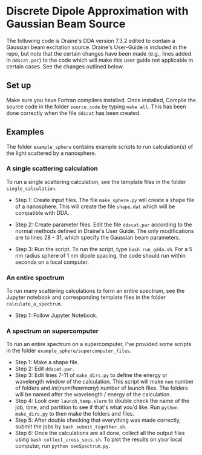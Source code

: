 # Discrete Dipole Approximation with Gaussian Beam Source
The following code is Draine's DDA version 7.3.2 edited to contain a Gaussian beam excitation source. Draine's User-Guide is included in the repo, but note that the certain changes have been made (e.g., lines added in `ddscat.par`) to the code which will make this user guide not applicable in certain cases. See the changes outlined below. 

## Set up
Make sure you have Fortran compilers installed. Once installed, Compile the source code in the folder `source_code` by typing `make all`. This has been done correctly when the file `ddscat` has been created.


## Examples
The folder `example_sphere` contains example scripts to run calculation(s) of the light scattered by a nanosphere.

### A single scattering calculation
To run a single scattering calculation, see the template files in the folder `single_calculation`.
* Step 1: Create input files.
The file `make_sphere.py` will create a shape file of a nanosphere. This will create the file `shape.dat` which will be compatible with DDA.

* Step 2: Create parameter files.
Edit the file `ddscat.par` according to the normal methods defined in Draine's User Guide. The only modifications are to lines 28 - 31, which specify the Gaussian beam parameters.
* Step 3: Run the script.
To run the script, type `bash run_gdda.sh`. For a 5 nm radius sphere of 1 nm dipole spacing, the code should run within seconds on a local computer.


### An entire spectrum
To run many scattering calculations to form an entire spectrum, see the Jupyter notebook and corresponding template files in the folder `calculate_a_spectrum`.
* Step 1: Follow Jupyter Notebook.



### A spectrum on supercomputer
To run an entire spectrum on a supercomputer, I've provided some scripts in the folder `example_sphere/supercomputer_files`.
* Step 1: Make a shape file.
* Step 2: Edit `ddscat.par`.
* Step 3: Edit lines 7-11 of `make_dirs.py` to define the energy or wavelength window of the calculation. This script will make `num` number of folders and  $int(num/howmany)$ number of launch files. The folders will be named after the wavelength / energy of the calculation.
* Step 4: Look over `launch_temp.slurm` to double check the name of the job, time, and partition to see if that's what you'd like. Run `python make_dirs.py` to then make the folders and files.
* Step 5: After double checking that everything was made correctly, submit the jobs by `bash submit_together.sh`.
* Step 6: Once the calculations are all done, collect all the output files using `bash collect_cross_secs.sh`. To plot the results on your local computer, run `python seeSpectrum.py`.